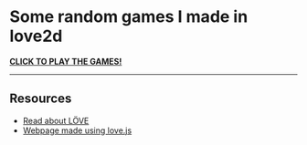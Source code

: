 # Some random games I made in love2d
**[CLICK TO PLAY THE GAMES!](https://madelk.github.io/love2d/docs)**

---
## Resources
* [Read about LÖVE](https://love2d.org/)
* [Webpage made using love.js](https://www.npmjs.com/package/love.js)
